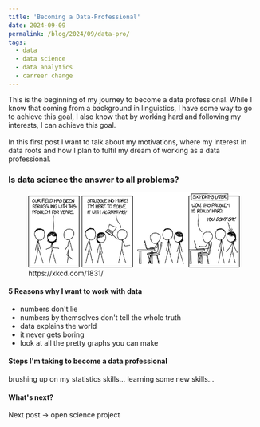 ```yaml
---
title: 'Becoming a Data-Professional'
date: 2024-09-09
permalink: /blog/2024/09/data-pro/
tags:
  - data
  - data science
  - data analytics
  - carreer change
---
```


This is the beginning of my journey to become a data professional. While I know that coming from a background in linguistics, I have some way to go to achieve this goal, I also know that by working hard and following my interests, I can achieve this goal.<br><br>In this first post I want to talk about my motivations, where my interest in data roots and how I plan to fulfil my dream of working as a data professional.<br>
### Is data science the answer to all problems?
<figure>
  <img src='/images/here_to_help.png'>
  <figcaption>https://xkcd.com/1831/</figcaption>
</figure>

#### 5 Reasons why I want to work with data
- numbers don't lie
- numbers by themselves don't tell the whole truth
- data explains the world
- it never gets boring
- look at all the pretty graphs you can make

#### Steps I'm taking to become a data professional
brushing up on my statistics skills...
learning some new skills...

#### What's next?
Next post -> open science project
